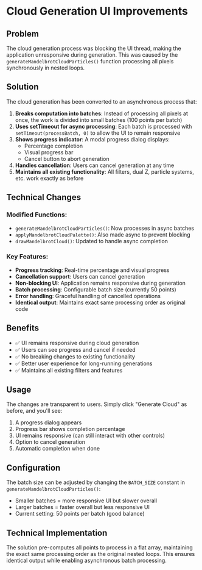 # Cloud Generation UI Improvements

## Problem
The cloud generation process was blocking the UI thread, making the application unresponsive during generation. This was caused by the `generateMandelbrotCloudParticles()` function processing all pixels synchronously in nested loops.

## Solution
The cloud generation has been converted to an asynchronous process that:

1. **Breaks computation into batches**: Instead of processing all pixels at once, the work is divided into small batches (100 points per batch)
2. **Uses setTimeout for async processing**: Each batch is processed with `setTimeout(processBatch, 0)` to allow the UI to remain responsive
3. **Shows progress indicator**: A modal progress dialog displays:
   - Percentage completion
   - Visual progress bar
   - Cancel button to abort generation
4. **Handles cancellation**: Users can cancel generation at any time
5. **Maintains all existing functionality**: All filters, dual Z, particle systems, etc. work exactly as before

## Technical Changes

### Modified Functions:
- `generateMandelbrotCloudParticles()`: Now processes in async batches
- `applyMandelbrotCloudPalette()`: Also made async to prevent blocking
- `drawMandelbrotCloud()`: Updated to handle async completion

### Key Features:
- **Progress tracking**: Real-time percentage and visual progress
- **Cancellation support**: Users can cancel generation
- **Non-blocking UI**: Application remains responsive during generation
- **Batch processing**: Configurable batch size (currently 50 points)
- **Error handling**: Graceful handling of cancelled operations
- **Identical output**: Maintains exact same processing order as original code

## Benefits
- ✅ UI remains responsive during cloud generation
- ✅ Users can see progress and cancel if needed
- ✅ No breaking changes to existing functionality
- ✅ Better user experience for long-running generations
- ✅ Maintains all existing filters and features

## Usage
The changes are transparent to users. Simply click "Generate Cloud" as before, and you'll see:
1. A progress dialog appears
2. Progress bar shows completion percentage
3. UI remains responsive (can still interact with other controls)
4. Option to cancel generation
5. Automatic completion when done

## Configuration
The batch size can be adjusted by changing the `BATCH_SIZE` constant in `generateMandelbrotCloudParticles()`:
- Smaller batches = more responsive UI but slower overall
- Larger batches = faster overall but less responsive UI
- Current setting: 50 points per batch (good balance)

## Technical Implementation
The solution pre-computes all points to process in a flat array, maintaining the exact same processing order as the original nested loops. This ensures identical output while enabling asynchronous batch processing. 